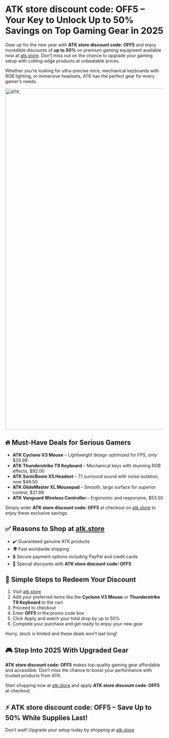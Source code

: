<h1>ATK store discount code: OFF5 – Your Key to Unlock Up to 50% Savings on Top Gaming Gear in 2025</h1>
<p>Gear up for the new year with <strong>ATK store discount code: OFF5</strong> and enjoy incredible discounts of <strong>up to 50%</strong> on premium gaming equipment available now at <a href="https://www.atk.store/?ref=getdiscount" target="_blank">atk.store</a>. Don’t miss out on the chance to upgrade your gaming setup with cutting-edge products at unbeatable prices.</p>
<p>Whether you’re looking for ultra-precise mice, mechanical keyboards with RGB lighting, or immersive headsets, ATK has the perfect gear for every gamer’s needs.</p>
<img src="https://images.mirror-media.xyz/publication-images/qi95RlQ9WkppzJsSMtjQZ.png?height=315&width=630" alt="ATK" width="1080">
<h2>🔥 Must-Have Deals for Serious Gamers</h2>
<ul>
<li><strong>ATK Cyclone V3 Mouse</strong> – Lightweight design optimized for FPS, only $29.99</li>
<li><strong>ATK Thunderstrike T9 Keyboard</strong> – Mechanical keys with stunning RGB effects, $92.00</li>
<li><strong>ATK SonicBoom X5 Headset</strong> – 7.1 surround sound with noise isolation, now $46.50</li>
<li><strong>ATK GlideMaster XL Mousepad</strong> – Smooth, large surface for superior control, $21.99</li>
<li><strong>ATK Vanguard Wireless Controller</strong> – Ergonomic and responsive, $53.00</li>
</ul>
<p>Simply enter <strong>ATK store discount code: OFF5</strong> at checkout on <a href="https://www.atk.store/?ref=getdiscount" target="_blank">atk.store</a> to enjoy these exclusive savings.</p>
<h2>✅ Reasons to Shop at <a href="https://www.atk.store/?ref=getdiscount" target="_blank">atk.store</a></h2>
<ul>
<li>✔️ Guaranteed genuine ATK products</li>
<li>🌍 Fast worldwide shipping</li>
<li>🔒 Secure payment options including PayPal and credit cards</li>
<li>🎁 Special discounts with <strong>ATK store discount code: OFF5</strong></li>
</ul>
<h2>🛒 Simple Steps to Redeem Your Discount</h2>
<ol>
<li>Visit <a href="https://www.atk.store/?ref=getdiscount" target="_blank">atk.store</a></li>
<li>Add your preferred items like the <strong>Cyclone V3 Mouse</strong> or <strong>Thunderstrike T9 Keyboard</strong> to the cart</li>
<li>Proceed to checkout</li>
<li>Enter <strong>OFF5</strong> in the promo code box</li>
<li>Click Apply and watch your total drop by up to 50%</li>
<li>Complete your purchase and get ready to enjoy your new gear</li>
</ol>
<p>Hurry, stock is limited and these deals won’t last long!</p>
<h2>🎮 Step Into 2025 With Upgraded Gear</h2>
<p><strong>ATK store discount code: OFF5</strong> makes top-quality gaming gear affordable and accessible. Don’t miss the chance to boost your performance with trusted products from ATK.</p>
<p>Start shopping now at <a href="https://www.atk.store/?ref=getdiscount" target="_blank">atk.store</a> and apply <strong>ATK store discount code: OFF5</strong> at checkout.</p>
<h2>⚡ ATK store discount code: OFF5 – Save Up to 50% While Supplies Last!</h2>
<p>Don’t wait! Upgrade your setup today by shopping at <a href="https://www.atk.store/?ref=getdiscount" target="_blank">atk.store</a></p>
</body>
</html>
